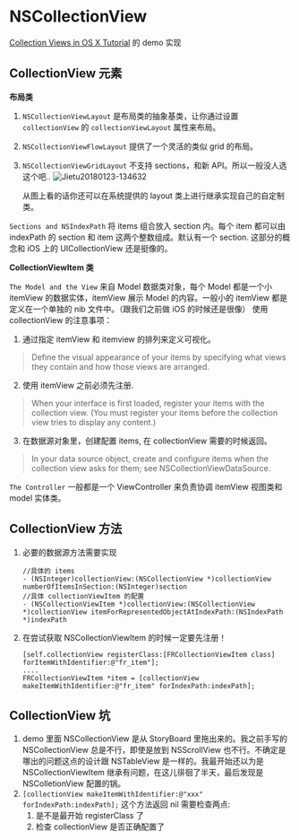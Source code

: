 # NSCollectionView 

[Collection Views in OS X Tutorial](https://www.raywenderlich.com/120494/collection-views-os-x-tutorial) 的 demo 实现

## CollectionView 元素

**布局类**

1. `NSCollectionViewLayout` 是布局类的抽象基类，让你通过设置 `collectionView` 的 `collectionViewLayout` 属性来布局。
2. `NSCollectionViewFlowLayout` 提供了一个灵活的类似 grid 的布局。

3. `NSCollectionViewGridLayout` 不支持 sections，和新 API。所以一般没人选这个吧..
    ![Jietu20180123-134632](http://p2ap0u22n.bkt.clouddn.com/Jietu20180123-134632.png)  

    从图上看的话你还可以在系统提供的 layout 类上进行继承实现自己的自定制类。

`Sections and NSIndexPath` 将 items 组合放入 section 内。每个 item 都可以由 indexPath 的 section 和 item 这两个整数组成。默认有一个 section. 这部分的概念和 iOS 上的 UICollectionView 还是挺像的。

**CollectionViewItem 类**

`The Model and the View` 来自 Model 数据类对象，每个 Model 都是一个小 itemView 的数据实体，itemView 展示 Model 的内容。一般小的 itemView 都是定义在一个单独的 nib 文件中。（跟我们之前做 iOS 的时候还是很像）
使用 collectionView 的注意事项：

1. 通过指定 itemView 和 itemview 的排列来定义可视化。
> Define the visual appearance of your items by specifying what views they contain and how those views are arranged.

2. 使用 itemView 之前必须先注册. 
> When your interface is first loaded, register your items with the collection view. (You must register your items before the collection view tries to display any content.)

3. 在数据源对象里，创建配置 items, 在 collectionView 需要的时候返回。 
> In your data source object, create and configure items when the collection view asks for them; see NSCollectionViewDataSource.


`The Controller` 一般都是一个 ViewController 来负责协调 itemView 视图类和 model 实体类。


## CollectionView 方法
1. 必要的数据源方法需要实现

    ```
    //具体的 items 
    - (NSInteger)collectionView:(NSCollectionView *)collectionView numberOfItemsInSection:(NSInteger)section
    //具体 collectionViewItem 的配置
    - (NSCollectionViewItem *)collectionView:(NSCollectionView *)collectionView itemForRepresentedObjectAtIndexPath:(NSIndexPath *)indexPath 
    ```
2. 在尝试获取 NSCollectionViewItem 的时候一定要先注册！

    ```
    [self.collectionView registerClass:[FRCollectionViewItem class] forItemWithIdentifier:@"fr_item"];
    ....
    FRCollectionViewItem *item = [collectionView makeItemWithIdentifier:@"fr_item" forIndexPath:indexPath];
    ```


## CollectionView 坑

1. demo 里面  NSCollectionView 是从 StoryBoard 里拖出来的。我之前手写的 NSCollectionView 总是不行，即使是放到 NSScrollView 也不行。不确定是哪出的问题这点的设计跟 NSTableView 是一样的。我最开始还以为是 NSCollectionViewItem 继承有问题，在这儿徘徊了半天，最后发现是 NSColletionView 配置的锅。
2. `[collectionView makeItemWithIdentifier:@"xxx" forIndexPath:indexPath];` 这个方法返回 nil 需要检查两点:
    1. 是不是最开始 registerClass 了
    2. 检查 collectionView 是否正确配置了
        


